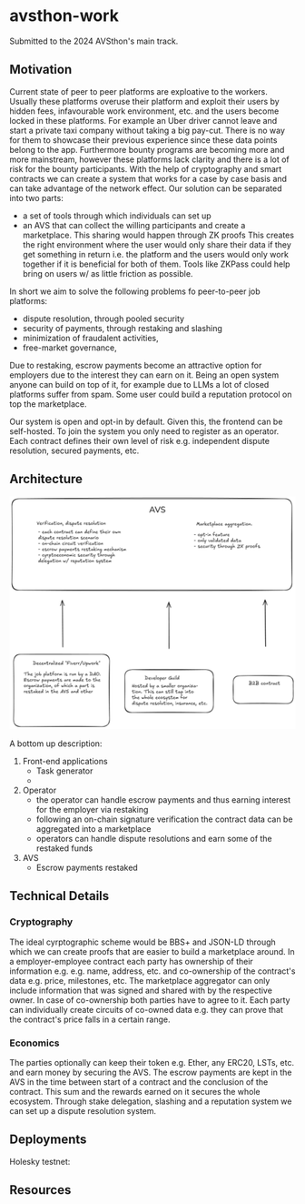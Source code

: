 # avsthon-work

Submitted to the 2024 AVSthon's main track.

## Motivation

Current state of peer to peer platforms are exploative to the workers. Usually these platforms overuse their platform and exploit their users
by hidden fees, infavourable work environment, etc. and the users become locked in these platforms. For example an Uber driver cannot
leave and start a private taxi company without taking a big pay-cut. There is no way for them to showcase their previous experience since
these data points belong to the app.
Furthermore bounty programs are becoming more and more mainstream, however these platforms lack clarity and there is a lot of risk for the bounty participants.
With the help of cryptography and smart contracts we can create a system that works for a case by case basis and can take advantage of the network effect. Our solution can be separated into two parts:

- a set of tools through which individuals can set up
- an AVS that can collect the willing participants and create a marketplace. This sharing would happen through ZK proofs
  This creates the right environment where the user would only share their data if they get something in return i.e. the platform and the users would only work together if it is beneficial for both of them.
  Tools like ZKPass could help bring on users w/ as little friction as possible.

In short we aim to solve the following problems fo peer-to-peer job platforms:

- dispute resolution, through pooled security
- security of payments, through restaking and slashing
- minimization of fraudalent activities,
- free-market governance,

Due to restaking, escrow payments become an attractive option for employers due to the interest they can earn on it.
Being an open system anyone can build on top of it, for example due to LLMs a lot of closed platforms suffer from spam. Some user could build a
reputation protocol on top the marketplace.

Our system is open and opt-in by default. Given this, the frontend can be self-hosted. To join the system you only need to register as an operator.
Each contract defines their own level of risk e.g. independent dispute resolution, secured payments, etc.

## Architecture

![architecture](./img/architecture.png)

A bottom up description:

1.  Front-end applications
    - Task generator
    - 
2.  Operator
    - the operator can handle escrow payments and thus earning interest for the employer via restaking
    - following an on-chain signature verification the contract data can be aggregated into a marketplace
    - operators can handle dispute resolutions and earn some of the restaked funds
3. AVS
    - Escrow payments restaked

## Technical Details

### Cryptography

The ideal cyrptographic scheme would be BBS+ and JSON-LD through which we can create proofs that are easier to build a marketplace around.
In a employer-employee contract each party has ownership of their information e.g. e.g. name, address, etc. and co-ownership of the contract's
data e.g. price, milestones, etc.
The marketplace aggregator can only include information that was signed and shared with by the respective owner. In case of co-ownership both
parties have to agree to it.
Each party can individually create circuits of co-owned data e.g. they can prove that the contract's price falls in a certain range.

### Economics

The parties optionally can keep their token e.g. Ether, any ERC20, LSTs, etc. and earn money by securing the AVS.
The escrow payments are kept in the AVS in the time between start of a contract and the conclusion of the contract.
This sum and the rewards earned on it secures the whole ecosystem.
Through stake delegation, slashing and a reputation system we can set up a dispute resolution system.

## Deployments

Holesky testnet:

## Resources
